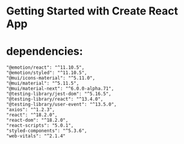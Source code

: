# Getting Started with Create React App

# dependencies: 
    "@emotion/react": "^11.10.5",
    "@emotion/styled": "^11.10.5",
    "@mui/icons-material": "^5.11.0",
    "@mui/material": "^5.11.5",
    "@mui/material-next": "^6.0.0-alpha.71",
    "@testing-library/jest-dom": "^5.16.5",
    "@testing-library/react": "^13.4.0",
    "@testing-library/user-event": "^13.5.0",
    "axios": "^1.2.3",
    "react": "^18.2.0",
    "react-dom": "^18.2.0",
    "react-scripts": "5.0.1",
    "styled-components": "^5.3.6",
    "web-vitals": "^2.1.4"
